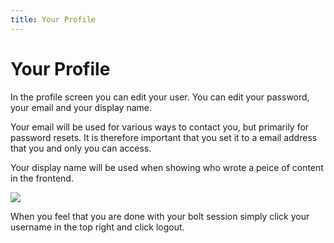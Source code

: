 ```yaml
---
title: Your Profile
---
```

Your Profile
============

In the profile screen you can edit your user. You can edit your password, your
email and your display name.

Your email will be used for various ways to contact you, but primarily for
password resets. It is therefore important that you set it to a email address
that you and only you can access.

Your display name will be used when showing who wrote a peice of content in the
frontend.

<a href="/files/screenshots/profile.png" class="popup"><img src="/files/screenshots/profile.png"></a><br>

When you feel that you are done with your bolt session simply click your
username in the top right and click logout.